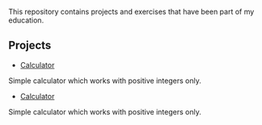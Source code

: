This repository contains projects and exercises that have been part of my education.

## Projects

* [Calculator](https://github.com/dmytrocash/projects/tree/feature/refactoring/calculator)

Simple calculator which works with positive integers only.
* [Calculator](https://github.com/dmytrocash/projects/tree/feature/refactoring/calculator)

Simple calculator which works with positive integers only.